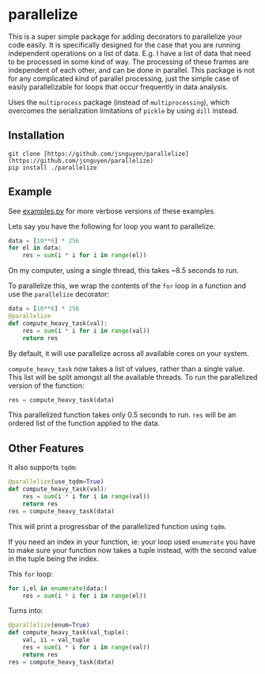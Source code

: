 # parallelize

This is a super simple package for adding decorators to parallelize your code easily. It is specifically designed for the case that you are running independent operations on a list of data. E.g. I have a list of data that need to be processed in some kind of way. The processing of these frames are independent of each other, and can be done in parallel. This package is not for any complicated kind of parallel processing, just the simple case of easily parallelizable for loops that occur frequently in data analysis.

Uses the `multiprocess` package (instead of `multiprocessing`), which overcomes the serialization limitations of `pickle` by using `dill` instead.

## Installation

```
git clone [https://github.com/jsnguyen/parallelize](https://github.com/jsnguyen/parallelize)
pip install ./parallelize
```

## Example

See [examples.py](./tests/examples.py) for more verbose versions of these examples.

Lets say you have the following for loop you want to parallelize:

``` python
data = [10**6] * 256
for el in data:
    res = sum(i * i for i in range(el))
```

On my computer, using a single thread, this takes ~8.5 seconds to run.

To parallelize this, we wrap the contents of the `for` loop in a function and use the `parallelize` decorator:

``` python
data = [10**6] * 256
@parallelize
def compute_heavy_task(val):
    res = sum(i * i for i in range(val))
    return res
```

By default, it will use parallelize across all available cores on your system.

`compute_heavy_task` now takes a list of values, rather than a single value. This list will be split amongst all the available threads. To run the parallelized version of the function:

``` python
res = compute_heavy_task(data)
```

This parallelized function takes only 0.5 seconds to run. `res` will be an ordered list of the function applied to the data.

## Other Features

It also supports `tqdm`:

``` python
@parallelize(use_tqdm=True)
def compute_heavy_task(val):
    res = sum(i * i for i in range(val))
    return res
res = compute_heavy_task(data)
```

This will print a progressbar of the parallelized function using `tqdm`.

If you need an index in your function, ie: your loop used `enumerate` you have to make sure your function now takes a tuple instead, with the second value in the tuple being the index.

This `for` loop:

``` python
for i,el in enumerate(data:)
    res = sum(i * i for i in range(el))
```
Turns into:

``` python
@parallelize(enum=True)
def compute_heavy_task(val_tuple):
    val, ii = val_tuple
    res = sum(i * i for i in range(val))
    return res
res = compute_heavy_task(data)
```